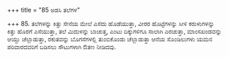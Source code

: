 +++
title = "85 ಅಡಸಿ ತಲೆಗಳ"

+++
85. ತಲೆಗಳನ್ನು ಕಿತ್ತು ಸೇನೆಯ ಮೇಲೆ ಎಸೆದು ಹೊಡೆಯುತ್ತಾ, ವೀರರ ಹೊಟ್ಟೆಗಳನ್ನು ಸೀಳಿ ಕರುಳುಗಳನ್ನು ಕಿತ್ತು ಹೊರಗೆ ಎಸೆಯುತ್ತಾ, ತಲೆ ಮಿದುಳನ್ನು ಬಾಚುತ್ತ, ಎಂಟು ದಿಕ್ಕುಗಳಿಗೂ ಸಾಲಾಗಿ ಎರಚುತ್ತಾ, ಮಾಂಸಖಂಡವನ್ನು ಆಯ್ದು ಚೆಲ್ಲಾಡುತ್ತಾ, ರಕುತವನ್ನು ಬೊಗಸೆಗಳಲ್ಲಿ ತುಂಬಿಕೊಂಡು ಚೆಲ್ಲಾಡುತ್ತಾ ಆನೆಯ ಸೊಂಡಿಲುಗಳು ಯಮನ ಪರಿವಾರದವರಿಗೆ ಬಡಿಸಲು ಸೌಟುಗಳಾಗಿ ಔತಣ ನೀಡಿದವು.